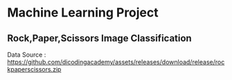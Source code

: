 # Machine Learning Project
## Rock,Paper,Scissors Image Classification

Data Source : https://github.com/dicodingacademy/assets/releases/download/release/rockpaperscissors.zip
